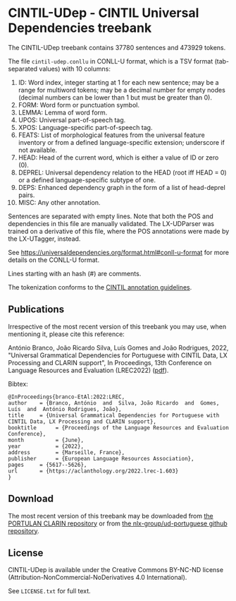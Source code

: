 # CINTIL-UDep - CINTIL Universal Dependencies treebank

The CINTIL-UDep treebank contains 37780 sentences and 473929 tokens.

The file `cintil-udep.conllu` in CONLL-U format, which is a TSV format (tab-separated values) with 10 columns:

1. ID: Word index, integer starting at 1 for each new sentence; may be a range for multiword tokens; may be a decimal number for empty nodes (decimal numbers can be lower than 1 but must be greater than 0).
2. FORM: Word form or punctuation symbol.
3. LEMMA: Lemma of word form.
4. UPOS: Universal part-of-speech tag.
5. XPOS: Language-specific part-of-speech tag.
6. FEATS: List of morphological features from the universal feature inventory or from a defined language-specific extension; underscore if not available.
7. HEAD: Head of the current word, which is either a value of ID or zero (0).
8. DEPREL: Universal dependency relation to the HEAD (root iff HEAD = 0) or a defined language-specific subtype of one.
9. DEPS: Enhanced dependency graph in the form of a list of head-deprel pairs.
10. MISC: Any other annotation.

Sentences are separated with empty lines.  Note that both the POS and dependencies in this file are manually validated.  The LX-UDParser was trained on a derivative of this file, where the POS annotations were made by the LX-UTagger, instead.

See https://universaldependencies.org/format.html#conll-u-format for more details on the CONLL-U format.

Lines starting with an hash (#) are comments.

The tokenization conforms to the [CINTIL annotation guidelines](http://www.di.fc.ul.pt/~ahb/pubs/2005BarretoBrancoMendesEtAl.pdf).


## Publications

Irrespective of the most recent version of this treebank you may use, when mentioning it, please cite this reference:

António Branco, João Ricardo Silva, Luís Gomes and João Rodrigues, 2022, "Universal Grammatical Dependencies for Portuguese with CINTIL Data, LX Processing and CLARIN support", In Proceedings, 13th Conference on Language Resources and Evaluation (LREC2022) ([pdf](http://www.lrec-conf.org/proceedings/lrec2022/pdf/2022.lrec-1.603.pdf)).

Bibtex:

    @InProceedings{branco-EtAl:2022:LREC,
    author    = {Branco, António  and  Silva, João Ricardo  and  Gomes, Luís  and  António Rodrigues, João},
    title     = {Universal Grammatical Dependencies for Portuguese with CINTIL Data, LX Processing and CLARIN support},
    booktitle      = {Proceedings of the Language Resources and Evaluation Conference},
    month          = {June},
    year           = {2022},
    address        = {Marseille, France},
    publisher      = {European Language Resources Association},
    pages     = {5617--5626},
    url       = {https://aclanthology.org/2022.lrec-1.603}
    }


## Download

The most recent version of this treebank may be downloaded from [the PORTULAN CLARIN repository](https://hdl.handle.net/21.11129/0000-000E-8B2E-3) or from [the nlx-group/ud-portuguese github repository](https://github.com/nlx-group/ud-portuguese).


## License

CINTIL-UDep is available under the Creative Commons BY-NC-ND license (Attribution-NonCommercial-NoDerivatives 4.0 International).

See `LICENSE.txt` for full text.
